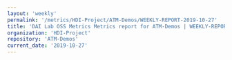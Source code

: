 ```yaml
---
layout: 'weekly'
permalink: '/metrics/HDI-Project/ATM-Demos/WEEKLY-REPORT-2019-10-27'
title: 'DAI Lab OSS Metrics Metrics report for ATM-Demos | WEEKLY-REPORT-2019-10-27'
organization: 'HDI-Project'
repository: 'ATM-Demos'
current_date: '2019-10-27'
---
```

